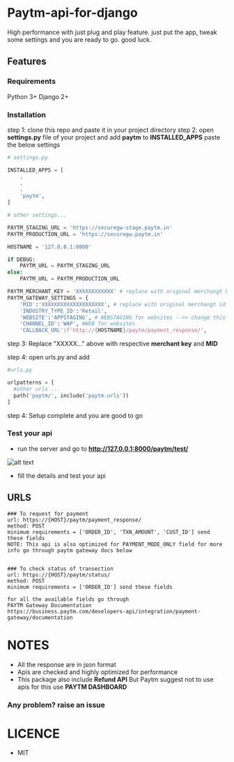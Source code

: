 # Paytm-api-for-django
High performance with just plug and play feature. just put the app, tweak some settings and you are ready to go. good luck.

## Features

### Requirements
Python 3+
Django 2+

### Installation
step 1: clone this repo and paste it in your project directory
step 2: open **settings.py** file of your project and add **paytm** to **INSTALLED_APPS** paste the below settings

```python
# settings.py

INSTALLED_APPS = [
    .
    .
    .
    'paytm',
]

# other settings...

PAYTM_STAGING_URL = 'https://securegw-stage.paytm.in'
PAYTM_PRODUCTION_URL = 'https://securegw.paytm.in'

HOSTNAME = '127.0.0.1:8000'

if DEBUG:
    PAYTM_URL = PAYTM_STAGING_URL
else:
    PAYTM_URL = PAYTM_PRODUCTION_URL

PAYTM_MERCHANT_KEY = 'XXXXXXXXXXXX' # replace with original merchangt key
PAYTM_GATEWAY_SETTINGS = {
    'MID':'XXXXXXXXXXXXXXXXXXXX', # replace with original merchangt id or MID
    'INDUSTRY_TYPE_ID':'Retail',
    'WEBSITE':'APPSTAGING', # WEBSTAGING for websites -->> change this with production variables
    'CHANNEL_ID':'WAP', #WEB for websites
    'CALLBACK_URL':f'http://{HOSTNAME}/paytm/payment_response/',
```
step 3: Replace "XXXXX..." above with respective **merchant key** and **MID**

step 4: open urls.py and add
```python
#urls.py

urlpatterns = [
  #other urls ...
  path('paytm/', include('paytm.urls'))
]
```

step 4: Setup complete and you are good to go

### Test your api

 - run the server and go to **http://127.0.0.1:8000/paytm/test/**
 
 ![alt text](https://lh5.googleusercontent.com/DFC9npQY45EVMrEEekFEj6AgcfZJ7Sec1Omd-OoGNUz49sp__ZL9kHyccKBBcj_0ZrZoXP20541jBqiFSeKI=w1920-h976)
 
 - fill the details and test your api
 
 
## URLS
    ### To request for payment
    url: https://{HOST}/paytm/payment_response/ 
    method: POST
    minimum requirements = ['ORDER_ID', 'TXN_AMOUNT', 'CUST_ID'] send these fields
    NOTE: This api is also optimized for PAYMENT_MODE_ONLY field for more info go through paytm gateway docs below
    
    
    ### To check status of transection
    url: https://{HOST}/paytm/status/
    method: POST
    minimum requirements = ['ORDER_ID'] send these fields
    
    for all the available fields go through
    PAYTM Gateway Documentation
    https://business.paytm.com/developers-api/integration/payment-gateway/documentation


# NOTES 
- All the response are in json format
- Apis are checked and highly optimized for performance
- This package also include **Refund API** But Paytm suggest not to use apis for this use **PAYTM DASHBOARD**


### Any problem? raise an issue

# LICENCE
 - MIT
